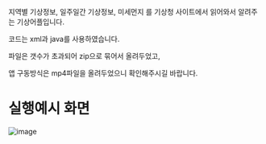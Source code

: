 지역별 기상정보, 일주일간 기상정보, 미세먼지 를 기상청 사이트에서 읽어와서 알려주는 기상어플입니다. 

코드는 xml과 java를 사용하였습니다.

파일은 갯수가 초과되어 zip으로 묶어서 올려두었고, 

앱 구동방식은 mp4파일을 올려두었으니 확인해주시길 바랍니다.

실행예시 화면
===
![image](https://user-images.githubusercontent.com/66298612/153320744-1d60e9e5-656a-415b-a74f-063eff378296.png)
